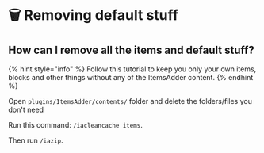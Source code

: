 # 🗑️ Removing default stuff

## How can I remove all the items and default stuff?

{% hint style="info" %}
Follow this tutorial to keep you only your own items, blocks and other things without any of the ItemsAdder content.
{% endhint %}

Open `plugins/ItemsAdder/contents/` folder and delete the folders/files you don't need

Run this command: `/iacleancache items`.

Then run `/iazip`.
